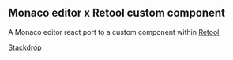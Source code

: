 ## Monaco editor x Retool custom component

A Monaco editor react port to a custom component within [Retool](https://www.retool.com)

[Stackdrop](https://stackdrop.co)